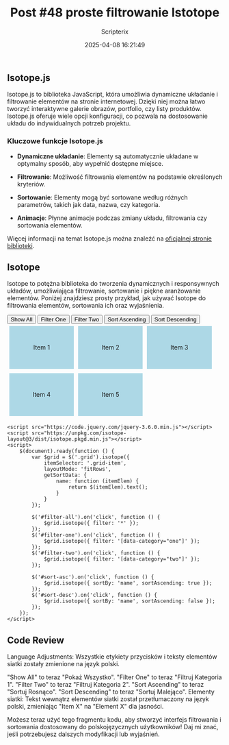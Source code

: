 ﻿---
title: "Post #48 proste filtrowanie Istotope"
date: 2025-04-08 16:21:49
author: Scripterix
slug: 48-isotope
post_id: 966
categories:
  - "Coding Corner"
  - "Wyzwanie"
tags:
  - "isotope"
  - "tools"
original_url: "https://opengateweb.com/posts/48-isotope/"
---

## Isotope.js

Isotope.js to biblioteka JavaScript, która umożliwia dynamiczne układanie i filtrowanie elementów na stronie internetowej. Dzięki niej można łatwo tworzyć interaktywne galerie obrazów, portfolio, czy listy produktów. Isotope.js oferuje wiele opcji konfiguracji, co pozwala na dostosowanie układu do indywidualnych potrzeb projektu.

### Kluczowe funkcje Isotope.js

- **Dynamiczne układanie**: Elementy są automatycznie układane w optymalny sposób, aby wypełnić dostępne miejsce.

- **Filtrowanie**: Możliwość filtrowania elementów na podstawie określonych kryteriów.

- **Sortowanie**: Elementy mogą być sortowane według różnych parametrów, takich jak data, nazwa, czy kategoria.

- **Animacje**: Płynne animacje podczas zmiany układu, filtrowania czy sortowania elementów.

Więcej informacji na temat Isotope.js można znaleźć na [oficjalnej stronie biblioteki](https://isotope.metafizzy.co/).

## Isotope

Isotope to potężna biblioteka do tworzenia dynamicznych i responsywnych układów, umożliwiająca filtrowanie, sortowanie i piękne aranżowanie elementów. Poniżej znajdziesz prosty przykład, jak używać Isotope do filtrowania elementów, sortowania ich oraz wyjaśnienia.

<!DOCTYPE html>
<html lang="en">
<head>
    <meta charset="UTF-8">
    <meta name="viewport" content="width=device-width, initial-scale=1.0">
    <title>Isotope Example</title>
    <link rel="stylesheet" href="https://cdnjs.cloudflare.com/ajax/libs/jquery/3.6.0/jquery.min.js">
    <link rel="stylesheet" href="https://unpkg.com/isotope-layout@3/dist/isotope.pkgd.min.js">
    <style>
        .grid {
            display: flex;
            flex-wrap: wrap;
        }
        .grid-item {
            width: 30%;
            margin: 5px;
            height: 100px;
            background-color: lightblue;
            text-align: center;
            line-height: 100px;
        }
    </style>
</head>
<body>
    <div>
        <button id="filter-all">Show All</button>
        <button id="filter-one">Filter One</button>
        <button id="filter-two">Filter Two</button>
        <button id="sort-asc">Sort Ascending</button>
        <button id="sort-desc">Sort Descending</button>
    </div>
    <div class="grid">
        <div class="grid-item" data-category="one">Item 1</div>
        <div class="grid-item" data-category="two">Item 2</div>
        <div class="grid-item" data-category="one">Item 3</div>
        <div class="grid-item" data-category="two">Item 4</div>
        <div class="grid-item" data-category="one">Item 5</div>
    </div>

    <script src="https://code.jquery.com/jquery-3.6.0.min.js"></script>
    <script src="https://unpkg.com/isotope-layout@3/dist/isotope.pkgd.min.js"></script>
    <script>
        $(document).ready(function () {
            var $grid = $('.grid').isotope({
                itemSelector: '.grid-item',
                layoutMode: 'fitRows',
                getSortData: {
                    name: function (itemElem) {
                        return $(itemElem).text();
                    }
                }
            });

            $('#filter-all').on('click', function () {
                $grid.isotope({ filter: '*' });
            });
            $('#filter-one').on('click', function () {
                $grid.isotope({ filter: '[data-category="one"]' });
            });
            $('#filter-two').on('click', function () {
                $grid.isotope({ filter: '[data-category="two"]' });
            });

            $('#sort-asc').on('click', function () {
                $grid.isotope({ sortBy: 'name', sortAscending: true });
            });
            $('#sort-desc').on('click', function () {
                $grid.isotope({ sortBy: 'name', sortAscending: false });
            });
        });
    </script>
</body>
</html>

## Code Review

Language Adjustments: Wszystkie etykiety przycisków i teksty elementów siatki zostały zmienione na język polski.

"Show All" to teraz "Pokaż Wszystko". "Filter One" to teraz "Filtruj Kategoria 1". "Filter Two" to teraz "Filtruj Kategoria 2". "Sort Ascending" to teraz "Sortuj Rosnąco". "Sort Descending" to teraz "Sortuj Malejąco". Elementy siatki: Tekst wewnątrz elementów siatki został przetłumaczony na język polski, zmieniając "Item X" na "Element X" dla jasności.

Możesz teraz użyć tego fragmentu kodu, aby stworzyć interfejs filtrowania i sortowania dostosowany do polskojęzycznych użytkowników! Daj mi znać, jeśli potrzebujesz dalszych modyfikacji lub wyjaśnień.
